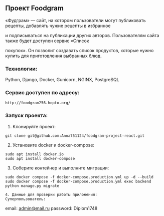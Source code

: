 ## Проект Foodgram

«Фудграм» — сайт, на котором пользователи могут публиковать рецепты, добавлять чужие рецепты в избранное 

и подписываться на публикации других авторов. Пользователям сайта также будет доступен сервис «Список 

покупок». Он позволит создавать список продуктов, которые нужно купить для приготовления выбранных блюд.

### Технологии:

Python, Django, Docker, Gunicorn, NGINX, PostgreSQL

### Сервис доступен по адресу:
```
http://foodgram256.hopto.org/
```
### Запуск проекта:
1. Клонируйте проект:
```
git clone git@github.com:Anna751124/foodgram-project-react.git
```
2. Установите docker и docker-compose:
```
sudo apt install docker.io 
sudo apt install docker-compose
```
3. Соберите контейнер и выполните миграции:
```
sudo docker compose -f docker-compose.production.yml up -d --build
sudo docker compose -f docker-compose.production.yml exec backend python manage.py migrate

4. Данные для проверки работы приложения:
Суперпользователь:
```
email: admin@mail.ru
password: Diplom1748
```